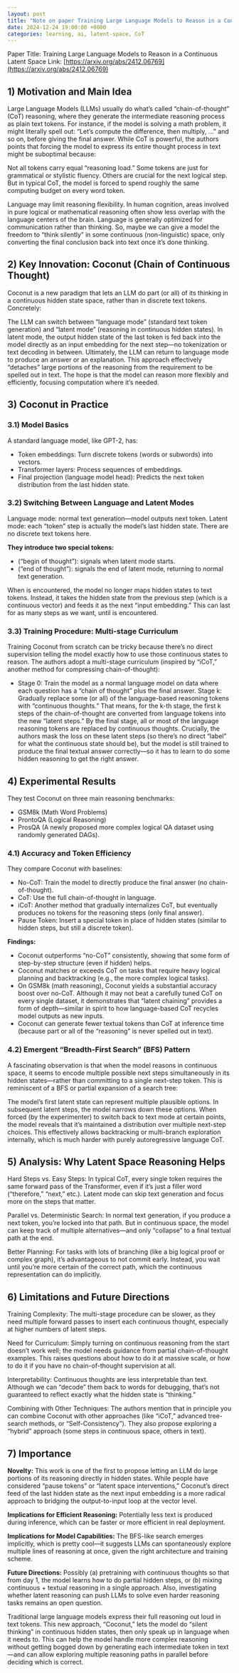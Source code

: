 ```yaml
---
layout: post
title: "Note on paper Training Large Language Models to Reason in a Continuous Latent Space"
date: 2024-12-24 19:00:00 +0000
categories: learning, ai, latent-space, CoT
---
```


Paper Title: Training Large Language Models to Reason in a Continuous Latent Space
Link: [https://arxiv.org/abs/2412.06769](https://arxiv.org/abs/2412.06769)

## 1) Motivation and Main Idea

Large Language Models (LLMs) usually do what’s called “chain-of-thought” (CoT) reasoning, where they generate the intermediate reasoning process as plain text tokens. For instance, if the model is solving a math problem, it might literally spell out: “Let’s compute the difference, then multiply, ...” and so on, before giving the final answer. While CoT is powerful, the authors points that forcing the model to express its entire thought process in text might be suboptimal because:

Not all tokens carry equal “reasoning load.” Some tokens are just for grammatical or stylistic fluency. Others are crucial for the next logical step. But in typical CoT, the model is forced to spend roughly the same computing budget on every word token.

Language may limit reasoning flexibility. In human cognition, areas involved in pure logical or mathematical reasoning often show less overlap with the language centers of the brain. Language is generally optimized for communication rather than thinking. So, maybe we can give a model the freedom to “think silently” in some continuous (non-linguistic) space, only converting the final conclusion back into text once it’s done thinking.

## 2) Key Innovation: Coconut (Chain of Continuous Thought)
Coconut is a new paradigm that lets an LLM do part (or all) of its thinking in a continuous hidden state space, rather than in discrete text tokens. Concretely:

The LLM can switch between “language mode” (standard text token generation) and “latent mode” (reasoning in continuous hidden states).
In latent mode, the output hidden state of the last token is fed back into the model directly as an input embedding for the next step—no tokenization or text decoding in between.
Ultimately, the LLM can return to language mode to produce an answer or an explanation.
This approach effectively “detaches” large portions of the reasoning from the requirement to be spelled out in text. The hope is that the model can reason more flexibly and efficiently, focusing computation where it’s needed.

## 3) Coconut in Practice
### 3.1) Model Basics

A standard language model, like GPT-2, has:

- Token embeddings: Turn discrete tokens (words or subwords) into vectors.
- Transformer layers: Process sequences of embeddings.
- Final projection (language model head): Predicts the next token distribution from the last hidden state.

### 3.2) Switching Between Language and Latent Modes

Language mode: normal text generation—model outputs next token.
Latent mode: each “token” step is actually the model’s last hidden state. There are no discrete text tokens here.

**They introduce two special tokens:**
- <bot> (“begin of thought”): signals when latent mode starts.
- <eot> (“end of thought”): signals the end of latent mode, returning to normal text generation.

When **<bot>** is encountered, the model no longer maps hidden states to text tokens. Instead, it takes the hidden state from the previous step (which is a continuous vector) and feeds it as the next “input embedding.” This can last for as many steps as we want, until <eot> is encountered.

### 3.3) Training Procedure: Multi-stage Curriculum

Training Coconut from scratch can be tricky because there’s no direct supervision telling the model exactly how to use those continuous states to reason. The authors adopt a multi-stage curriculum (inspired by “iCoT,” another method for compressing chain-of-thought):

- Stage 0: Train the model as a normal language model on data where each question has a “chain of thought” plus the final answer.
Stage k: Gradually replace some (or all) of the language-based reasoning tokens with “continuous thoughts.” That means, for the k-th stage, the first k steps of the chain-of-thought are converted from language tokens into the new “latent steps.”
By the final stage, all or most of the language reasoning tokens are replaced by continuous thoughts. Crucially, the authors mask the loss on these latent steps (so there’s no direct “label” for what the continuous state should be), but the model is still trained to produce the final textual answer correctly—so it has to learn to do some hidden reasoning to get the right answer.

## 4) Experimental Results
They test Coconut on three main reasoning benchmarks:

- GSM8k (Math Word Problems)
- ProntoQA (Logical Reasoning)
- ProsQA (A newly proposed more complex logical QA dataset using randomly generated DAGs).

### 4.1) Accuracy and Token Efficiency
They compare Coconut with baselines:

- No-CoT: Train the model to directly produce the final answer (no chain-of-thought).
- CoT: Use the full chain-of-thought in language.
- iCoT: Another method that gradually internalizes CoT, but eventually produces no tokens for the reasoning steps (only final answer).
- Pause Token: Insert a special <pause> token in place of hidden states (similar to hidden steps, but still a discrete token).

**Findings:**

- Coconut outperforms “no-CoT” consistently, showing that some form of step-by-step structure (even if hidden) helps.
- Coconut matches or exceeds CoT on tasks that require heavy logical planning and backtracking (e.g., the more complex logical tasks).
- On GSM8k (math reasoning), Coconut yields a substantial accuracy boost over no-CoT. Although it may not beat a carefully tuned CoT on every single dataset, it demonstrates that “latent chaining” provides a form of depth—similar in spirit to how language-based CoT recycles model outputs as new inputs.
- Coconut can generate fewer textual tokens than CoT at inference time (because part or all of the “reasoning” is never spelled out in text).

### 4.2) Emergent “Breadth-First Search” (BFS) Pattern

A fascinating observation is that when the model reasons in continuous space, it seems to encode multiple possible next steps simultaneously in its hidden states—rather than committing to a single next-step token. This is reminiscent of a BFS or partial expansion of a search tree:

The model’s first latent state can represent multiple plausible options.
In subsequent latent steps, the model narrows down these options.
When forced (by the experimenter) to switch back to text mode at certain points, the model reveals that it’s maintained a distribution over multiple next-step choices. This effectively allows backtracking or multi-branch exploration internally, which is much harder with purely autoregressive language CoT.

## 5) Analysis: Why Latent Space Reasoning Helps
Hard Steps vs. Easy Steps: In typical CoT, every single token requires the same forward pass of the Transformer, even if it’s just a filler word (“therefore,” “next,” etc.). Latent mode can skip text generation and focus more on the steps that matter.

Parallel vs. Deterministic Search: In normal text generation, if you produce a next token, you’re locked into that path. But in continuous space, the model can keep track of multiple alternatives—and only “collapse” to a final textual path at the end.

Better Planning: For tasks with lots of branching (like a big logical proof or complex graph), it’s advantageous to not commit early. Instead, you wait until you’re more certain of the correct path, which the continuous representation can do implicitly.

## 6) Limitations and Future Directions
Training Complexity: The multi-stage procedure can be slower, as they need multiple forward passes to insert each continuous thought, especially at higher numbers of latent steps.

Need for Curriculum: Simply turning on continuous reasoning from the start doesn’t work well; the model needs guidance from partial chain-of-thought examples. This raises questions about how to do it at massive scale, or how to do it if you have no chain-of-thought supervision at all.

Interpretability: Continuous thoughts are less interpretable than text. Although we can “decode” them back to words for debugging, that’s not guaranteed to reflect exactly what the hidden state is “thinking.”

Combining with Other Techniques: The authors mention that in principle you can combine Coconut with other approaches (like “iCoT,” advanced tree-search methods, or “Self-Consistency”). They also propose exploring a “hybrid” approach (some steps in continuous space, others in text).

## 7) Importance
**Novelty:** This work is one of the first to propose letting an LLM do large portions of its reasoning directly in hidden states. While people have considered “pause tokens” or “latent space interventions,” Coconut’s direct feed of the last hidden state as the next input embedding is a more radical approach to bridging the output-to-input loop at the vector level.

**Implications for Efficient Reasoning:** Potentially less text is produced during inference, which can be faster or more efficient in real deployment.

**Implications for Model Capabilities:** The BFS-like search emerges implicitly, which is pretty cool—it suggests LLMs can spontaneously explore multiple lines of reasoning at once, given the right architecture and training scheme.

**Future Directions:** Possibly (a) pretraining with continuous thoughts so that from day 1, the model learns how to do partial hidden steps, or (b) mixing continuous + textual reasoning in a single approach. Also, investigating whether latent reasoning can push LLMs to solve even harder reasoning tasks remains an open question.

Traditional large language models express their full reasoning out loud in text tokens. This new approach, “Coconut,” lets the model do “silent thinking” in continuous hidden states, then only speak up in language when it needs to. This can help the model handle more complex reasoning without getting bogged down by generating each intermediate token in text—and can allow exploring multiple reasoning paths in parallel before deciding which is correct. 

